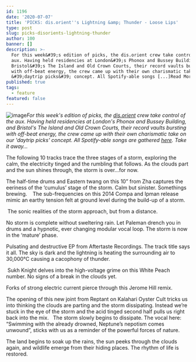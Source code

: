 ```yaml
---
id: 1196
date: '2020-07-07'
title: 'PICKS: dis.orient''s Lightning &amp; Thunder - Loose Lips'
type: post
slug: picks-disorients-lightning-thunder
author: 100
banner: []
description: >-
  For this week&#39;s edition of picks, the dis.orient crew take control of the
  aux. Having held residencies at London&#39;s Phonox and Bussey Building, and
  Bristol&#39;s The Island and Old Crown Courts, their record vaults bursting
  with off-beat energy, the crew came up with their own charismatic take on our
  &#39;daytrip picks&#39; concept. All Spotify-able songs [...]Read More...
published: true
tags:
  - feature
featured: false
---
```

![image](../undefined)_For this week's edition of picks, the [dis.orient](https://soundcloud.com/disorientuk?fbclid=IwAR1iudI-SDOiLjADg8e_Tqgxg0baRg3RZkikI3Xeh8cRjm2h2JKty85n1hg) crew take control of the aux. Having held residencies at London's Phonox and Bussey Building, and Bristol's The Island and Old Crown Courts, their record vaults bursting with off-beat energy, the crew came up with their own charismatic take on our 'daytrip picks' concept. All Spotify-able songs are gathered_ [_here_](https://open.spotify.com/playlist/1iD1FWBkjNokupXtMjRCi6?si=0G895VEISRK934e64XYS1g)_. Take it away…_

The following 10 tracks trace the three stages of a storm, exploring the calm, the electricity tinged and the rumbling that follows. As the clouds part and the sun shines through, the storm is over…for now. 

The half-time drums and Eastern twang on this 10” from Zha captures the eeriness of the ‘cumulus’ stage of the storm. Calm but sinister. Somethings brewing.    The sub-frequencies on this 2014 Compa and Ipman release mimic an earthy tension felt at ground level during the build-up of a storm. 

 The sonic realities of the storm approach, but from a distance.  

No storm is complete without sweltering rain. Let Paleman drench you in drums and a hypnotic, ever changing modular vocal loop. The storm is now in the ‘mature’ phase.  

Pulsating and destructive EP from Aftertaste Recordings. The track title says it all. The sky is dark and the lightning is heating the surrounding air to 30,000°C causing a cacophony of thunder.  

 Sukh Knight delves into the high-voltage grime on this White Peach number. No signs of a break in the clouds yet.  

Forks of strong electric current pierce through this Jerome Hill remix.  

The opening of this new joint from Reptant on Kalahari Oyster Cult tricks us into thinking the clouds are parting and the storm dissipating. Instead we’re stuck in the eye of the storm and the acid tinged second half pulls us right back into the mix.   The storm slowly begins to dissipate. The vocal here: “Swimming with the already drowned, Neptune’s nepotism comes unwound”, sticks with us as a reminder of the powerful forces of nature.  

The land begins to soak up the rains, the sun peeks through the clouds again, and wildlife emerge from their hiding places. The rhythm of life is restored.